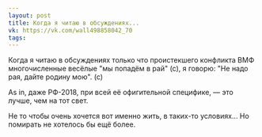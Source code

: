 ```yaml
---
layout: post
title: Когда я читаю в обсуждениях...
vk: https://vk.com/wall498858042_70
tags:
---
```

Когда я читаю в обсуждениях только что проистекшего конфликта ВМФ многочисленные весёлые "мы попадём в рай" (с), я говорю: "Не надо рая, дайте родину мою". (с)

As in, даже РФ-2018, при всей её офигительной специфике, — это лучше, чем на тот свет.

Не то чтобы очень хочется вот именно жить, в таких-то условиях... Но помирать не хотелось бы ещё более.